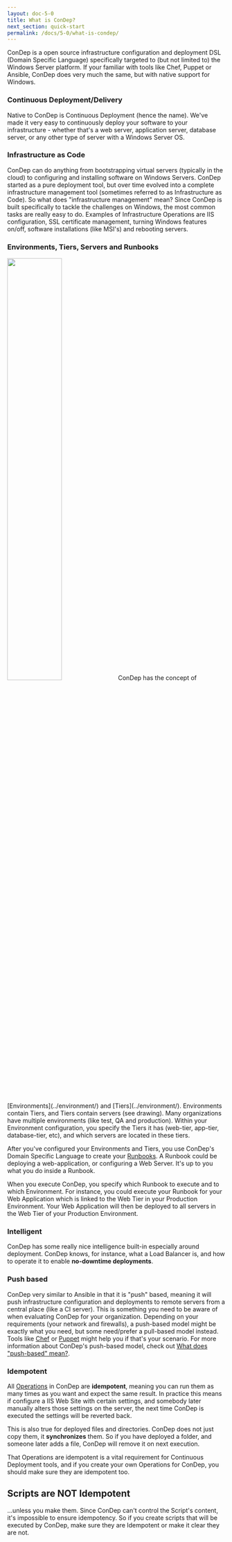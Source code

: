 ```yaml
---
layout: doc-5-0
title: What is ConDep?
next_section: quick-start
permalink: /docs/5-0/what-is-condep/
---
```


ConDep is a open source infrastructure configuration and deployment DSL
(Domain Specific Language) specifically targeted to (but not limited to)
the Windows Server platform. If your familiar with tools like Chef, Puppet or Ansible, ConDep does very much the same, but with native support for Windows.

### Continuous Deployment/Delivery
Native to ConDep is Continuous Deployment (hence the name). We've made it
very easy to continuously deploy your software to your infrastructure -
whether that's a web server, application server, database server, or any other
type of server with a Windows Server OS.

### Infrastructure as Code
ConDep can do anything from bootstrapping virtual servers (typically in the cloud) to configuring and installing software on Windows Servers. ConDep started as a pure deployment tool, but over time evolved into a complete
infrastructure management tool (sometimes referred to as Infrastructure as Code). So what does "infrastructure management" mean? Since ConDep is built specifically to tackle the challenges on Windows, the most common tasks are really easy to do. Examples of Infrastructure Operations are IIS configuration, SSL certificate management, turning Windows features on/off, software installations (like MSI's) and rebooting servers.

### Environments, Tiers, Servers and Runbooks
<img src="../../../images/env_srvs_tiers.svg" class="img-align-right" style="width: 50%">
ConDep has the concept of [Environments](../environment/) and [Tiers](../environment/).
Environments contain Tiers, and Tiers contain servers (see drawing). Many organizations have multiple environments (like test, QA and production). Within your Environment configuration, you specify the Tiers it has (web-tier, app-tier, database-tier, etc), and which servers are located in these tiers.

After you've configured your Environments and Tiers, you use ConDep's Domain Specific Language to create your [Runbooks](../runbooks/). A Runbook could be deploying a web-application, or configuring a Web Server. It's up to you what you do inside a Runbook.

When you execute ConDep, you specify which Runbook to execute and to which Environment. For instance, you could execute your Runbook for your Web Application which is linked to the Web Tier in your Production Environment. Your Web Application will then be deployed to all servers in the Web Tier of your Production Environment.

### Intelligent
ConDep has some really nice intelligence built-in especially around deployment. ConDep knows, for instance, what a Load Balancer is, and how to operate it to enable **no-downtime deployments**.

### Push based
ConDep very similar to Ansible in that it is "push" based, meaning it will push infrastructure configuration and deployments to remote servers from a central place (like a CI server). This is something you need to be aware of when evaluating ConDep for your organization. Depending on your requirements (your network and firewalls), a push-based model might be exactly what you need, but some need/prefer a pull-based model instead. Tools like [Chef](https://www.chef.iopu) or [Puppet](http://puppetlabs.com) might help you if that's your scenario. For more information about ConDep's push-based model, check out [What does "push-based" mean?](/docs/4-0/push-based/).

### Idempotent
All [Operations](/docs/4-0/condep-dsl-operations/) in ConDep are **idempotent**, meaning you can run them as many times as you want and expect the same result. In practice this means if configure a IIS Web Site with certain settings, and somebody later manually alters those settings on the server, the next time ConDep is executed the settings will be reverted back.

This is also true for deployed files and directories. ConDep does not just copy them, it **synchronizes** them. So if you have deployed a folder, and someone later adds a file, ConDep will remove it on next execution.

That Operations are idempotent is a vital requirement for Continuous Deployment tools, and if you create your own Operations for ConDep, you should make sure they are idempotent too.

<div class="note warning">
	<h2>Scripts are NOT Idempotent</h2>
  <p>
	...unless you make them. Since ConDep can't control the Script's content, it's impossible to ensure idempotency. So if you create scripts that will be executed by ConDep, make sure they are Idempotent or make it clear they are not.
	</p>
</div>
